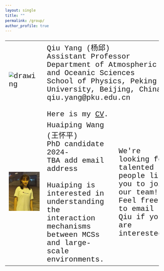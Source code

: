 ```yaml
---
layout: single
title: ""
permalink: /group/
author_profile: true
---
```


<font size="5" face="Courier New" >
<table>
  <tr>
    <td><img src="/images/QiuYang_zoom.jpg" alt="drawing" width="300"/></td>
    <td colspan="3">Qiu Yang (杨邱)<br>Assistant Professor<br>Department of Atmospheric and Oceanic Sciences<br>School of Physics, Peking University, Beijing, China<br>qiu.yang@pku.edu.cn<br><br>Here is my <a href="/_pages/cv.md">CV</a>.</td>
  </tr>
  <tr>
    <td><img src="/images/HuaipingWang_2024PhD.jpg" alt="drawing" width="300"/></td>
    <td>Huaiping Wang (王怀平)<br>PhD candidate 2024-<br>TBA add email address<br><br>Huaiping is interested in understanding the interaction mechanisms between MCSs and large-scale environments.</td>
    <td><img src="/images/future_student.jpg" alt="drawing" width="300"/></td>
    <td>We're looking for talented people like you to join our team! Feel free to email Qiu if you are interested.</td>
  </tr>
</table>
